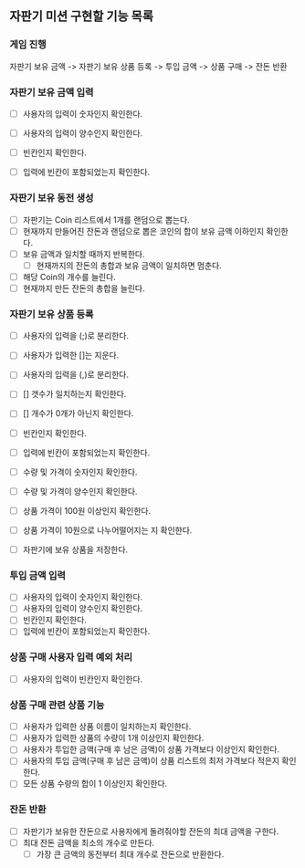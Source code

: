 ## 자판기 미션 구현할 기능 목록

### 게임 진행
자판기 보유 금액 -> 자판기 보유 상품 등록 -> 투입 금액 -> 상품 구매 -> 잔돈 반환

### 자판기 보유 금액 입력
- [ ] 사용자의 입력이 숫자인지 확인한다.
- [ ] 사용자의 입력이 양수인지 확인한다.
- [ ] 빈칸인지 확인한다.
- [ ] 입력에 빈칸이 포함되었는지 확인한다.


### 자판기 보유 동전 생성
- [ ] 자판기는 Coin 리스트에서 1개를 랜덤으로 뽑는다.
- [ ] 현재까지 만들어진 잔돈과 랜덤으로 뽑은 코인의 합이 보유 금액 이하인지 확인한다.
- [ ] 보유 금액과 일치할 때까지 반복한다.
    - [ ] 현재까지의 잔돈의 총합과 보유 금액이 일치하면 멈춘다.
- [ ] 해당 Coin의 개수를 늘린다.
- [ ] 현재까지 만든 잔돈의 총합을 늘린다.

### 자판기 보유 상품 등록
- [ ] 사용자의 입력을 (;)로 분리한다.
- [ ] 사용자가 입력한 []는 지운다.
- [ ] 사용자의 입력을 (,)로 분리한다.

- [ ] [] 갯수가 일치하는지 확인한다.
- [ ] [] 개수가 0개가 아닌지 확인한다.
- [ ] 빈칸인지 확인한다.
- [ ] 입력에 빈칸이 포함되었는지 확인한다.
- [ ] 수량 및 가격이 숫자인지 확인한다.
- [ ] 수량 및 가격이 양수인지 확인한다.
- [ ] 상품 가격이 100원 이상인지 확인한다.
- [ ] 상품 가격이 10원으로 나누어떨어지는 지 확인한다.
- [ ] 자판기에 보유 상품을 저장한다.

### 투입 금액 입력
- [ ] 사용자의 입력이 숫자인지 확인한다.
- [ ] 사용자의 입력이 양수인지 확인한다.
- [ ] 빈칸인지 확인한다.
- [ ] 입력에 빈칸이 포함되었는지 확인한다.

### 상품 구매 사용자 입력 예외 처리
- [ ] 사용자의 입력이 빈칸인지 확인한다.

### 상품 구매 관련 상품 기능
- [ ] 사용자가 입력한 상품 이름이 일치하는지 확인한다.
- [ ] 사용자가 입력한 상품의 수량이 1개 이상인지 확인한다.
- [ ] 사용자가 투입한 금액(구매 후 남은 금액)이 상품 가격보다 이상인지 확인한다.
- [ ] 사용자의 투입 금액(구매 후 남은 금액)이 상품 리스트의 최저 가격보다 적은지 확인한다.
- [ ] 모든 상품 수량의 합이 1 이상인지 확인한다.

### 잔돈 반환
- [ ] 자판기가 보유한 잔돈으로 사용자에게 돌려줘야할 잔돈의 최대 금액을 구한다.
- [ ] 최대 잔돈 금액을 최소의 개수로 만든다.
    - [ ] 가장 큰 금액의 동전부터 최대 개수로 잔돈으로 반환한다.
